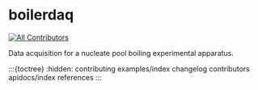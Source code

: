 # boilerdaq

[![All Contributors](https://img.shields.io/github/all-contributors/softboiler/boilerdaq?color=ee8449&style=flat-square)](contributors)

Data acquisition for a nucleate pool boiling experimental apparatus.

:::{toctree}
:hidden:
contributing
examples/index
changelog
contributors
apidocs/index
references
:::
